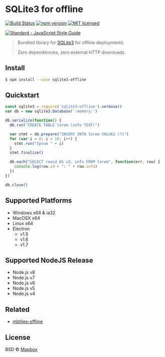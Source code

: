 # SQLite3 for offline

[![Build Status](https://travis-ci.org/DenisCarriere/sqlite3-offline.svg?branch=master)](https://travis-ci.org/DenisCarriere/sqlite3-offline)
[![npm version](https://badge.fury.io/js/sqlite3-offline.svg)](https://badge.fury.io/js/sqlite3-offline)
[![MIT licensed](https://img.shields.io/badge/license-MIT-blue.svg)](https://raw.githubusercontent.com/DenisCarriere/sqlite3-offline/master/LICENSE)

<!-- Line Break -->
[![Standard - JavaScript Style Guide](https://cdn.rawgit.com/feross/standard/master/badge.svg)](https://github.com/feross/standard)

> Bundled library for [SQLite3](https://github.com/mapbox/node-sqlite3) for offline deployments.
>
> Zero dependencies, zero external HTTP downloads.

## Install

```bash
$ npm install --save sqlite3-offline
```

## Quickstart

```javascript
const sqlite3 = require('sqlite3-offline').verbose()
var db = new sqlite3.Database(':memory:')

db.serialize(function() {
  db.run("CREATE TABLE lorem (info TEXT)")

  var stmt = db.prepare("INSERT INTO lorem VALUES (?)")
  for (var i = 0; i < 10; i++) {
    stmt.run("Ipsum " + i)
  }
  stmt.finalize()

  db.each("SELECT rowid AS id, info FROM lorem", function(err, row) {
    console.log(row.id + ": " + row.info)
  })
})

db.close()
```

## Supported Platforms

- Windows x64 & ia32
- MacOSX x64
- Linux x64
- Electron
  - v1.5
  - v1.6
  - v1.7

## Supported NodeJS Release

- Node.js v8
- Node.js v7
- Node.js v6
- Node.js v5
- Node.js v4

## Related

- [mbtiles-offline](https://github.com/DenisCarriere/mbtiles-offline)

## License

BSD © [Mapbox](https://github.com/mapbox/node-sqlite3)
